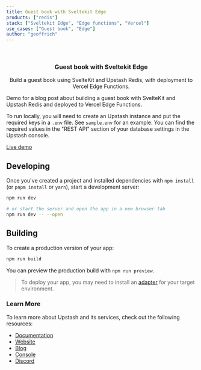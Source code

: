 ```yaml
---
title: Guest book with Sveltekit Edge
products: ["redis"]
stack: ["Sveltekit Edge", "Edge functions", "Vercel"]
use_cases: ["Guest book", "Edge"]
author: "geoffrich"
---
```


<br />
<div align="center">

  <h3 align="center"> Guest book with Sveltekit Edge</h3>

  <p align="center"> 
   Build a guest book using SvelteKit and Upstash Redis, with deployment to Vercel Edge Functions.
  </p>
</div>


Demo for a blog post about building a guest book with SvelteKit and Upstash Redis and deployed to Vercel Edge Functions.

To run locally, you will need to create an Upstash instance and put the required keys in a `.env` file. See `sample.env` for an example. You can find the required values in the "REST API" section of your database settings in the Upstash console.

[Live demo](https://sveltekit-edge-guestbook.vercel.app/)

## Developing

Once you've created a project and installed dependencies with `npm install` (or `pnpm install` or `yarn`), start a development server:

```bash
npm run dev

# or start the server and open the app in a new browser tab
npm run dev -- --open
```

## Building

To create a production version of your app:

```bash
npm run build
```

You can preview the production build with `npm run preview`.

> To deploy your app, you may need to install an [adapter](https://kit.svelte.dev/docs/adapters) for your target environment.


### Learn More

To learn more about Upstash and its services, check out the following resources:

- [Documentation](https://docs.upstash.com)
- [Website](https://upstash.com)
- [Blog](https://upstash.com/blog)
- [Console](https://console.upstash.com)
- [Discord](https://upstash.com/discord)

